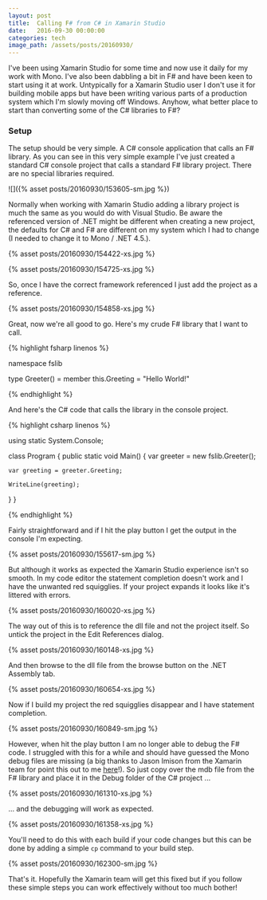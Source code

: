 ```yaml
---
layout: post
title:  Calling F# from C# in Xamarin Studio 
date:   2016-09-30 00:00:00
categories: tech
image_path: /assets/posts/20160930/
---
```


I've been using Xamarin Studio for some time and now use it daily for my work with Mono. I've also been dabbling a bit in F# and have been keen to start using it at work. Untypically for a Xamarin Studio user I don't use it for building mobile apps but have been writing various parts of a production system which I'm slowly moving off Windows. Anyhow, what better place to start than converting some of the C# libraries to F#?

### Setup


The setup should be very simple. A C# console application that calls an F# library. As you can see in this very simple example I've just created a standard C# console project that calls a standard F# library project. There are no special libraries required.

![]({% asset posts/20160930/153605-sm.jpg %})

Normally when working with Xamarin Studio adding a library project is much the same as you would do with Visual Studio. Be aware the referenced version of .NET might be different when creating a new project, the defaults for C# and F# are different on my system which I had to change (I needed to change it to Mono / .NET 4.5.).

{% asset posts/20160930/154422-xs.jpg %}

{% asset posts/20160930/154725-xs.jpg %}

So, once I have the correct framework referenced I just add the project as a reference.

{% asset posts/20160930/154858-xs.jpg %}

Great, now we're all good to go. Here's my crude F# library that I want to call.

{% highlight fsharp linenos %}

namespace fslib

type Greeter() = 
  member this.Greeting = "Hello World!"

{% endhighlight %}

And here's the C# code that calls the library in the console project.

{% highlight csharp linenos %}

using static System.Console;

class Program
{
  public static void Main()
  {
    var greeter = new fslib.Greeter();

    var greeting = greeter.Greeting;

    WriteLine(greeting);

  }
}

{% endhighlight %}

Fairly straightforward and if I hit the play button I get the output in the console I'm expecting.

{% asset posts/20160930/155617-sm.jpg %}

But although it works as expected the Xamarin Studio experience isn't so smooth. In my code editor the statement completion doesn't work and I have the unwanted red squigglies. If your project expands it looks like it's littered with errors.

{% asset posts/20160930/160020-xs.jpg %}

The way out of this is to reference the dll file and not the project itself. So untick the project in the Edit References dialog.

{% asset posts/20160930/160148-xs.jpg %}

And then browse to the dll file from the browse button on the .NET Assembly tab.

{% asset posts/20160930/160654-xs.jpg %}

Now if I build my project the red squigglies disappear and I have statement completion.

{% asset posts/20160930/160849-sm.jpg %}

However, when hit the play button I am no longer able to debug the F# code. I struggled with this for a while and should have guessed the Mono debug files are missing (a big thanks to Jason Imison from the Xamarin team for point this out to me [here](https://twitter.com/JasonImison/status/781864690733445120)!). So just copy over the mdb file from the F# library and place it in the Debug folder of the C# project ...

{% asset posts/20160930/161310-xs.jpg %}

... and the debugging will work as expected.

{% asset posts/20160930/161358-xs.jpg %}

You'll need to do this with each build if your code changes but this can be done by adding a simple ```cp``` command to your build step.

{% asset posts/20160930/162300-sm.jpg %}

That's it. Hopefully the Xamarin team will get this fixed but if you follow these simple steps you can work effectively without too much bother!